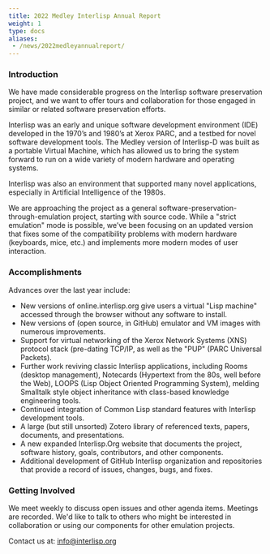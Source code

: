 ```yaml
---
title: 2022 Medley Interlisp Annual Report
weight: 1
type: docs
aliases:
 - /news/2022medleyannualreport/
---
```


### Introduction

We have made considerable progress on the Interlisp software preservation project, and we want to offer tours and collaboration for those engaged in similar or related software preservation efforts.

Interlisp was an early and unique software development environment (IDE) developed in the 1970’s and 1980’s at Xerox PARC, and a testbed for novel software development tools. The Medley version of Interlisp-D was built as a portable Virtual Machine, which has allowed us to bring the system forward to run on a wide variety of modern hardware and operating systems.

Interlisp was also an environment that supported many novel applications, especially in Artificial Intelligence of the 1980s.

We are approaching the project as a general software-preservation-through-emulation project, starting with source code. While a "strict emulation" mode is possible, we’ve been focusing on an updated version that fixes some of the compatibility problems with modern hardware (keyboards, mice, etc.) and implements more modern modes of user interaction.

### Accomplishments

Advances over the last year include:

- New versions of online.interlisp.org give users a virtual "Lisp machine" accessed through the browser without any software to install.
- New versions of (open source, in GitHub) emulator and VM images with numerous improvements.
- Support for virtual networking of the Xerox Network Systems (XNS) protocol stack (pre-dating TCP/IP, as well as the "PUP" (PARC Universal Packets).
- Further work reviving classic Interlisp applications, including Rooms (desktop management), Notecards (Hypertext from the 80s, well before the Web), LOOPS (Lisp Object Oriented Programming System), melding Smalltalk style object inheritance with class-based knowledge engineering tools.
- Continued integration of Common Lisp standard features with Interlisp development tools.
- A large (but still unsorted) Zotero library of referenced texts, papers, documents, and presentations.
- A new expanded Interlisp.Org website that documents the project, software history, goals, contributors, and other components.
- Additional development of GitHub Interlisp organization and repositories that provide a record of issues, changes, bugs, and fixes.

### Getting Involved

We meet weekly to discuss open issues and other agenda items. Meetings are recorded.  We'd like to talk to others who might be interested in collaboration or using our components for other emulation projects.

Contact us at: [info@interlisp.org](mailto:info@interlisp.org)
